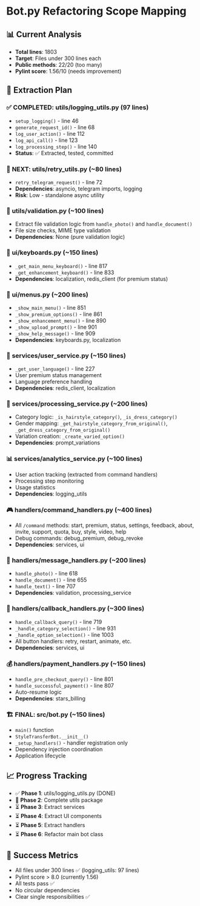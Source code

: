 # Bot.py Refactoring Scope Mapping

## 📊 **Current Analysis**
- **Total lines**: 1803
- **Target**: Files under 300 lines each  
- **Public methods**: 22/20 (too many)
- **Pylint score**: 1.56/10 (needs improvement)

## 🎯 **Extraction Plan**

### ✅ **COMPLETED: utils/logging_utils.py (97 lines)**
- `setup_logging()` - line 46
- `generate_request_id()` - line 68  
- `log_user_action()` - line 112
- `log_api_call()` - line 123
- `log_processing_step()` - line 140
- **Status**: ✅ Extracted, tested, committed

### 🔄 **NEXT: utils/retry_utils.py (~80 lines)**
- `retry_telegram_request()` - line 72
- **Dependencies**: asyncio, telegram imports, logging
- **Risk**: Low - standalone async utility

### 📝 **utils/validation.py (~100 lines)**
- Extract file validation logic from `handle_photo()` and `handle_document()`
- File size checks, MIME type validation
- **Dependencies**: None (pure validation logic)

### 🎨 **ui/keyboards.py (~150 lines)**
- `_get_main_menu_keyboard()` - line 817
- `_get_enhancement_keyboard()` - line 833
- **Dependencies**: localization, redis_client (for premium status)

### 🎨 **ui/menus.py (~200 lines)**
- `_show_main_menu()` - line 851
- `_show_premium_options()` - line 861
- `_show_enhancement_menu()` - line 890
- `_show_upload_prompt()` - line 901
- `_show_help_message()` - line 909
- **Dependencies**: keyboards.py, localization

### 👤 **services/user_service.py (~150 lines)**
- `_get_user_language()` - line 227
- User premium status management
- Language preference handling
- **Dependencies**: redis_client, localization

### 🔧 **services/processing_service.py (~200 lines)**
- Category logic: `_is_hairstyle_category()`, `_is_dress_category()`
- Gender mapping: `_get_hairstyle_category_from_original()`, `_get_dress_category_from_original()`
- Variation creation: `_create_varied_option()`
- **Dependencies**: prompt_variations

### 📊 **services/analytics_service.py (~100 lines)**
- User action tracking (extracted from command handlers)
- Processing step monitoring  
- Usage statistics
- **Dependencies**: logging_utils

### 🎮 **handlers/command_handlers.py (~400 lines)**
- All `/command` methods: start, premium, status, settings, feedback, about, invite, support, quota, buy, style, video, help
- Debug commands: debug_premium, debug_revoke
- **Dependencies**: services, ui

### 📩 **handlers/message_handlers.py (~200 lines)**
- `handle_photo()` - line 618
- `handle_document()` - line 655  
- `handle_text()` - line 707
- **Dependencies**: validation, processing_service

### 🔄 **handlers/callback_handlers.py (~300 lines)**
- `handle_callback_query()` - line 719
- `_handle_category_selection()` - line 931
- `_handle_option_selection()` - line 1003
- All button handlers: retry, restart, animate, etc.
- **Dependencies**: services, ui

### 💰 **handlers/payment_handlers.py (~150 lines)**
- `handle_pre_checkout_query()` - line 801
- `handle_successful_payment()` - line 807
- Auto-resume logic
- **Dependencies**: stars_billing

### 🏗️ **FINAL: src/bot.py (~150 lines)**
- `main()` function
- `StyleTransferBot.__init__()`
- `_setup_handlers()` - handler registration only
- Dependency injection coordination
- Application lifecycle

## 📈 **Progress Tracking**
- ✅ **Phase 1**: utils/logging_utils.py (DONE)
- 🔄 **Phase 2**: Complete utils package  
- ⏳ **Phase 3**: Extract services
- ⏳ **Phase 4**: Extract UI components
- ⏳ **Phase 5**: Extract handlers
- ⏳ **Phase 6**: Refactor main bot class

## 🎯 **Success Metrics**
- All files under 300 lines ✅ (logging_utils: 97 lines)
- Pylint score > 8.0 (currently 1.56)
- All tests pass ✅
- No circular dependencies 
- Clear single responsibilities ✅ 